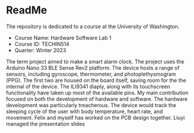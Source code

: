 # ReadMe
The repository is dedicated to a course at the University of Washington.
* Course Name: Hardware Software Lab 1
* Course ID: TECHIN514
* Quarter: Winter 2023

The term project aimed to make a smart alarm clock. The project uses the Arduino Nano 33 BLE Sense Rev2 platform. The device hosts a range of sensors, including gyroscope, thermometer, and photoplethysmogram (PPG). The first two are housed on the board itself, saving room for the the internal of the device. The ILI9341 diaply, along with its touchscreen functionality have taken up most of the available pins. My main contribution focused on both the development of hardware and software. The hardware development was particularly treacherous. The device would track the sleeping cycle of the user with body temperature, heart rate, and movement. Felix and myself has worked on the PCB design together. Liuyi managed the presentation slides